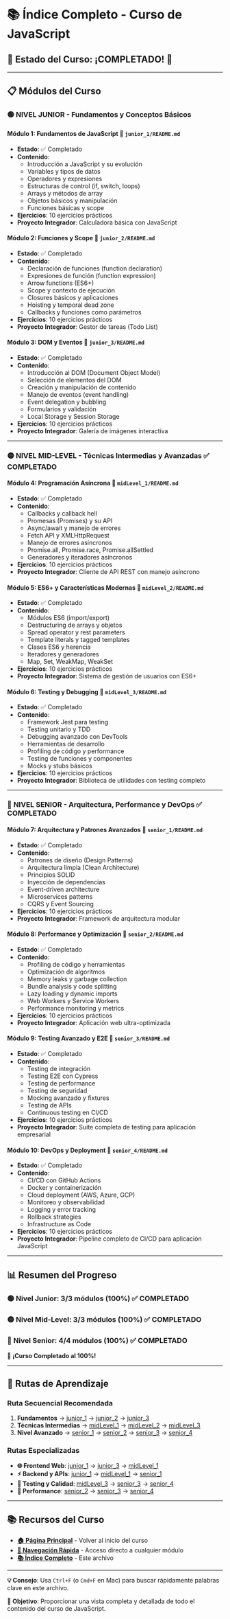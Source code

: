 # 📚 Índice Completo - Curso de JavaScript

## 🎯 Estado del Curso: **¡COMPLETADO!** 🎉

---

## 📋 Módulos del Curso

### 🟢 **NIVEL JUNIOR** - Fundamentos y Conceptos Básicos

#### **Módulo 1: Fundamentos de JavaScript** 📍 `junior_1/README.md`
- **Estado**: ✅ Completado
- **Contenido**: 
  - Introducción a JavaScript y su evolución
  - Variables y tipos de datos
  - Operadores y expresiones
  - Estructuras de control (if, switch, loops)
  - Arrays y métodos de array
  - Objetos básicos y manipulación
  - Funciones básicas y scope
- **Ejercicios**: 10 ejercicios prácticos
- **Proyecto Integrador**: Calculadora básica con JavaScript

#### **Módulo 2: Funciones y Scope** 📍 `junior_2/README.md`
- **Estado**: ✅ Completado
- **Contenido**:
  - Declaración de funciones (function declaration)
  - Expresiones de función (function expression)
  - Arrow functions (ES6+)
  - Scope y contexto de ejecución
  - Closures básicos y aplicaciones
  - Hoisting y temporal dead zone
  - Callbacks y funciones como parámetros
- **Ejercicios**: 10 ejercicios prácticos
- **Proyecto Integrador**: Gestor de tareas (Todo List)

#### **Módulo 3: DOM y Eventos** 📍 `junior_3/README.md`
- **Estado**: ✅ Completado
- **Contenido**:
  - Introducción al DOM (Document Object Model)
  - Selección de elementos del DOM
  - Creación y manipulación de contenido
  - Manejo de eventos (event handling)
  - Event delegation y bubbling
  - Formularios y validación
  - Local Storage y Session Storage
- **Ejercicios**: 10 ejercicios prácticos
- **Proyecto Integrador**: Galería de imágenes interactiva

---

### 🟡 **NIVEL MID-LEVEL** - Técnicas Intermedias y Avanzadas ✅ **COMPLETADO**

#### **Módulo 4: Programación Asíncrona** 📍 `midLevel_1/README.md`
- **Estado**: ✅ Completado
- **Contenido**:
  - Callbacks y callback hell
  - Promesas (Promises) y su API
  - Async/await y manejo de errores
  - Fetch API y XMLHttpRequest
  - Manejo de errores asíncronos
  - Promise.all, Promise.race, Promise.allSettled
  - Generadores y iteradores asíncronos
- **Ejercicios**: 10 ejercicios prácticos
- **Proyecto Integrador**: Cliente de API REST con manejo asíncrono

#### **Módulo 5: ES6+ y Características Modernas** 📍 `midLevel_2/README.md`
- **Estado**: ✅ Completado
- **Contenido**:
  - Módulos ES6 (import/export)
  - Destructuring de arrays y objetos
  - Spread operator y rest parameters
  - Template literals y tagged templates
  - Clases ES6 y herencia
  - Iteradores y generadores
  - Map, Set, WeakMap, WeakSet
- **Ejercicios**: 10 ejercicios prácticos
- **Proyecto Integrador**: Sistema de gestión de usuarios con ES6+

#### **Módulo 6: Testing y Debugging** 📍 `midLevel_3/README.md`
- **Estado**: ✅ Completado
- **Contenido**:
  - Framework Jest para testing
  - Testing unitario y TDD
  - Debugging avanzado con DevTools
  - Herramientas de desarrollo
  - Profiling de código y performance
  - Testing de funciones y componentes
  - Mocks y stubs básicos
- **Ejercicios**: 10 ejercicios prácticos
- **Proyecto Integrador**: Biblioteca de utilidades con testing completo

---

### 🔴 **NIVEL SENIOR** - Arquitectura, Performance y DevOps ✅ **COMPLETADO**

#### **Módulo 7: Arquitectura y Patrones Avanzados** 📍 `senior_1/README.md`
- **Estado**: ✅ Completado
- **Contenido**:
  - Patrones de diseño (Design Patterns)
  - Arquitectura limpia (Clean Architecture)
  - Principios SOLID
  - Inyección de dependencias
  - Event-driven architecture
  - Microservices patterns
  - CQRS y Event Sourcing
- **Ejercicios**: 10 ejercicios prácticos
- **Proyecto Integrador**: Framework de arquitectura modular

#### **Módulo 8: Performance y Optimización** 📍 `senior_2/README.md`
- **Estado**: ✅ Completado
- **Contenido**:
  - Profiling de código y herramientas
  - Optimización de algoritmos
  - Memory leaks y garbage collection
  - Bundle analysis y code splitting
  - Lazy loading y dynamic imports
  - Web Workers y Service Workers
  - Performance monitoring y metrics
- **Ejercicios**: 10 ejercicios prácticos
- **Proyecto Integrador**: Aplicación web ultra-optimizada

#### **Módulo 9: Testing Avanzado y E2E** 📍 `senior_3/README.md`
- **Estado**: ✅ Completado
- **Contenido**:
  - Testing de integración
  - Testing E2E con Cypress
  - Testing de performance
  - Testing de seguridad
  - Mocking avanzado y fixtures
  - Testing de APIs
  - Continuous testing en CI/CD
- **Ejercicios**: 10 ejercicios prácticos
- **Proyecto Integrador**: Suite completa de testing para aplicación empresarial

#### **Módulo 10: DevOps y Deployment** 📍 `senior_4/README.md`
- **Estado**: ✅ Completado
- **Contenido**:
  - CI/CD con GitHub Actions
  - Docker y containerización
  - Cloud deployment (AWS, Azure, GCP)
  - Monitoreo y observabilidad
  - Logging y error tracking
  - Rollback strategies
  - Infrastructure as Code
- **Ejercicios**: 10 ejercicios prácticos
- **Proyecto Integrador**: Pipeline completo de CI/CD para aplicación JavaScript

---

## 📊 Resumen del Progreso

### **🟢 Nivel Junior**: 3/3 módulos (100%) ✅ **COMPLETADO**
### **🟡 Nivel Mid-Level**: 3/3 módulos (100%) ✅ **COMPLETADO**
### **🔴 Nivel Senior**: 4/4 módulos (100%) ✅ **COMPLETADO**

**🎉 ¡Curso Completado al 100%!**

---

## 🚀 Rutas de Aprendizaje

### **Ruta Secuencial Recomendada**
1. **Fundamentos** → [junior_1](junior_1/README.md) → [junior_2](junior_2/README.md) → [junior_3](junior_3/README.md)
2. **Técnicas Intermedias** → [midLevel_1](midLevel_1/README.md) → [midLevel_2](midLevel_2/README.md) → [midLevel_3](midLevel_3/README.md)
3. **Nivel Avanzado** → [senior_1](senior_1/README.md) → [senior_2](senior_2/README.md) → [senior_3](senior_3/README.md) → [senior_4](senior_4/README.md)

### **Rutas Especializadas**
- **🌐 Frontend Web**: [junior_1](junior_1/README.md) → [junior_3](junior_3/README.md) → [midLevel_1](midLevel_1/README.md)
- **⚡ Backend y APIs**: [junior_1](junior_1/README.md) → [midLevel_1](midLevel_1/README.md) → [senior_1](senior_1/README.md)
- **🧪 Testing y Calidad**: [midLevel_3](midLevel_3/README.md) → [senior_3](senior_3/README.md) → [senior_4](senior_4/README.md)
- **🚀 Performance**: [senior_2](senior_2/README.md) → [senior_3](senior_3/README.md) → [senior_4](senior_4/README.md)

---

## 📚 Recursos del Curso

- **[🏠 Página Principal](README.md)** - Volver al inicio del curso
- **[🧭 Navegación Rápida](NAVEGACION_RAPIDA.md)** - Acceso directo a cualquier módulo
- **[📚 Índice Completo](INDICE_COMPLETO.md)** - Este archivo

---

**💡 Consejo**: Usa `Ctrl+F` (o `Cmd+F` en Mac) para buscar rápidamente palabras clave en este archivo.

**🎯 Objetivo**: Proporcionar una vista completa y detallada de todo el contenido del curso de JavaScript.
